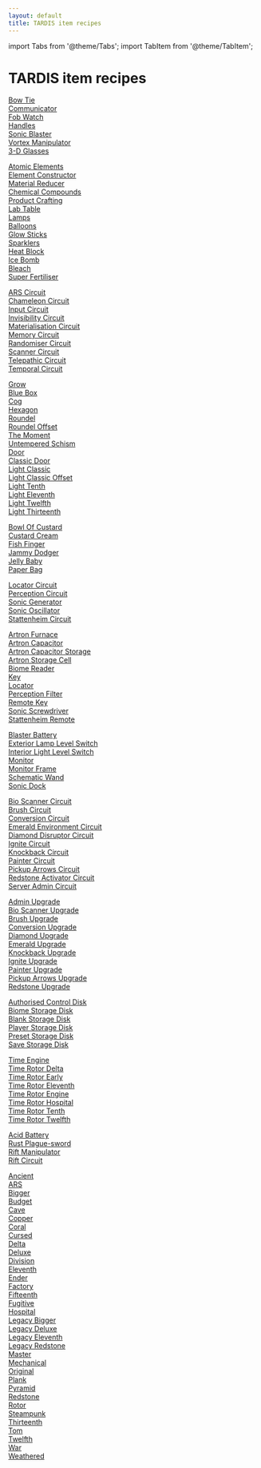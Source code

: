 ```yaml
---
layout: default
title: TARDIS item recipes
---
```


import Tabs from '@theme/Tabs';
import TabItem from '@theme/TabItem';

# TARDIS item recipes


<Tabs queryString="index">
<TabItem value="accessories" label="Accessories" default>

[Bow Tie](/recipes/accessories/bow-tie)  
[Communicator](/recipes/accessories/tardis-communicator)  
[Fob Watch](/recipes/accessories/fob-watch)  
[Handles](/recipes/accessories/handles)  
[Sonic Blaster](/recipes/accessories/sonic-blaster)  
[Vortex Manipulator](/recipes/accessories/vortex-manipulator)  
[3-D Glasses](/recipes/accessories/three-d-glasses)  

</TabItem>
<TabItem value="chemistry" label="Chemistry">

[Atomic Elements](/recipes/chemistry/atomic-elements)  
[Element Constructor](/recipes/chemistry/element-constructor)  
[Material Reducer](/recipes/chemistry/material-reducer)  
[Chemical Compounds](/recipes/chemistry/chemical-compounds)  
[Product Crafting](/recipes/chemistry/product-crafting)  
[Lab Table](/recipes/chemistry/lab-table)  
[Lamps](/recipes/chemistry/lamps)  
[Balloons](/recipes/chemistry/balloons)  
[Glow Sticks](/recipes/chemistry/glow-sticks)  
[Sparklers](/recipes/chemistry/sparklers)  
[Heat Block](/recipes/chemistry/heat-block)  
[Ice Bomb](/recipes/chemistry/ice-bomb)  
[Bleach](/recipes/chemistry/bleach)  
[Super Fertiliser](/recipes/chemistry/super-fertiliser)  

</TabItem>
<TabItem value="console-circuits" label="Console Circuits">

[ARS Circuit](/recipes/console-circuits/tardis-ars-circuit)  
[Chameleon Circuit](/recipes/console-circuits/tardis-chameleon-circuit)  
[Input Circuit](/recipes/console-circuits/tardis-input-circuit)  
[Invisibility Circuit](/recipes/console-circuits/tardis-invisibility-circuit)  
[Materialisation Circuit](/recipes/console-circuits/tardis-materialisation-circuit)  
[Memory Circuit](/recipes/console-circuits/tardis-memory-circuit)  
[Randomiser Circuit](/recipes/console-circuits/tardis-randomiser-circuit)  
[Scanner Circuit](/recipes/console-circuits/tardis-scanner-circuit)  
[Telepathic Circuit](/recipes/console-circuits/tardis-telepathic-circuit)  
[Temporal Circuit](/recipes/console-circuits/tardis-temporal-circuit)  

</TabItem>
<TabItem value="custom-blocks" label="Custom Blocks">

[Grow](/recipes/custom-blocks/grow)  
[Blue Box](/recipes/custom-blocks/blue-box)  
[Cog](/recipes/custom-blocks/cog)  
[Hexagon](/recipes/custom-blocks/hexagon)  
[Roundel](/recipes/custom-blocks/roundel)  
[Roundel Offset](/recipes/custom-blocks/roundel-offset)  
[The Moment](/recipes/custom-blocks/the-moment)  
[Untempered Schism](/recipes/custom-blocks/untempered-schism)  
[Door](/recipes/custom-blocks/door)  
[Classic Door](/recipes/custom-blocks/classic-door)  
[Light Classic](/recipes/custom-blocks/light-classic)  
[Light Classic Offset](/recipes/custom-blocks/light-classic-offset)  
[Light Tenth](/recipes/custom-blocks/light-tenth)  
[Light Eleventh](/recipes/custom-blocks/light-eleventh)  
[Light Twelfth](/recipes/custom-blocks/light-twelfth)  
[Light Thirteenth](/recipes/custom-blocks/light-thirteenth)  

</TabItem>
<TabItem value="food" label="Food">

[Bowl Of Custard](/recipes/food/bowl-of-custard)  
[Custard Cream](/recipes/food/custard-cream)  
[Fish Finger](/recipes/food/fish-finger)  
[Jammy Dodger](/recipes/food/jammy-dodger)  
[Jelly Baby](/recipes/food/jelly-baby)  
[Paper Bag](/recipes/food/paper-bag)  

</TabItem>
<TabItem value="item-circuits" label="Item Circuits">

[Locator Circuit](/recipes/item-circuits/tardis-locator-circuit)  
[Perception Circuit](/recipes/item-circuits/perception-circuit)  
[Sonic Generator](/recipes/item-circuits/sonic-generator)  
[Sonic Oscillator](/recipes/item-circuits/sonic-oscillator)  
[Stattenheim Circuit](/recipes/item-circuits/tardis-stattenheim-circuit)  

</TabItem>
<TabItem value="items" label="Items">

[Artron Furnace](recipes/items/tardis-artron-furnace)  
[Artron Capacitor](recipes/items/artron-capacitor)  
[Artron Capacitor Storage](recipes/items/artron-capacitor-storage)  
[Artron Storage Cell](recipes/items/artron-storage-cell)  
[Biome Reader](recipes/items/tardis-biome-reader)  
[Key](recipes/items/tardis-key)  
[Locator](recipes/items/tardis-locator)  
[Perception Filter](recipes/items/perception-filter)  
[Remote Key](recipes/items/tardis-remote-key)  
[Sonic Screwdriver](recipes/items/sonic-screwdriver)  
[Stattenheim Remote](recipes/items/stattenheim-remote)  

</TabItem>
</Tabs>

<Tabs queryString="index">
<TabItem value="misc" label="Misc">

[Blaster Battery](/recipes/misc/blaster-battery)  
[Exterior Lamp Level Switch](/recipes/misc/exterior-lamp-level-switch)  
[Interior Light Level Switch](/recipes/misc/interior-light-level-switch)  
[Monitor](/recipes/misc/tardis-monitor)  
[Monitor Frame](/recipes/misc/monitor-frame)  
[Schematic Wand](/recipes/misc/tardis-schematic-wand)  
[Sonic Dock](/recipes/misc/sonic-dock)  

</TabItem>
<TabItem value="sonic-circuits" label="Sonic Circuits">

[Bio Scanner Circuit](/recipes/sonic-circuits/bio-scanner-circuit)  
[Brush Circuit](/recipes/sonic-circuits/brush-circuit)  
[Conversion Circuit](/recipes/sonic-circuits/conversion-circuit)  
[Emerald Environment Circuit](/recipes/sonic-circuits/emerald-environment-circuit)  
[Diamond Disruptor Circuit](/recipes/sonic-circuits/diamond-disruptor-circuit)  
[Ignite Circuit](/recipes/sonic-circuits/ignite-circuit)  
[Knockback Circuit](/recipes/sonic-circuits/knockback-circuit)  
[Painter Circuit](/recipes/sonic-circuits/painter-circuit)  
[Pickup Arrows Circuit](/recipes/sonic-circuits/pickup-arrows-circuit)  
[Redstone Activator Circuit](/recipes/sonic-circuits/redstone-activator-circuit)  
[Server Admin Circuit](/recipes/sonic-circuits/server-admin-circuit)  

</TabItem>
<TabItem value="sonic-upgrades" label="Sonic Upgrades">

[Admin Upgrade](/recipes/sonic-upgrades/admin-upgrade)  
[Bio Scanner Upgrade](/recipes/sonic-upgrades/bio-scanner-upgrade)  
[Brush Upgrade](/recipes/sonic-upgrades/brush-upgrade)  
[Conversion Upgrade](/recipes/sonic-upgrades/conversion-upgrade)  
[Diamond Upgrade](/recipes/sonic-upgrades/diamond-upgrade)  
[Emerald Upgrade](/recipes/sonic-upgrades/emerald-upgrade)  
[Knockback Upgrade](/recipes/sonic-upgrades/knockback-upgrade)  
[Ignite Upgrade](/recipes/sonic-upgrades/ignite-upgrade)  
[Painter Upgrade](/recipes/sonic-upgrades/painter-upgrade)  
[Pickup Arrows Upgrade](/recipes/sonic-upgrades/pickup-arrows-upgrade)  
[Redstone Upgrade](/recipes/sonic-upgrades/redstone-upgrade)  

</TabItem>
<TabItem value="storage-disks" label="Storage Disks">

[Authorised Control Disk](/recipes/storage-disks/authorised-control-disk)  
[Biome Storage Disk](/recipes/storage-disks/biome-storage-disk)  
[Blank Storage Disk](/recipes/storage-disks/blank-storage-disk)  
[Player Storage Disk](/recipes/storage-disks/player-storage-disk)  
[Preset Storage Disk](/recipes/storage-disks/preset-storage-disk)  
[Save Storage Disk](/recipes/storage-disks/save-storage-disk)  

</TabItem>
<TabItem value="rotors" label="Time Rotors">

[Time Engine](/recipes/rotors/time-engine)  
[Time Rotor Delta](/recipes/rotors/time-rotor-delta)  
[Time Rotor Early](/recipes/rotors/time-rotor-early)  
[Time Rotor Eleventh](/recipes/rotors/time-rotor-eleventh)  
[Time Rotor Engine](/recipes/rotors/time-rotor-engine)  
[Time Rotor Hospital](/recipes/rotors/time-rotor-hospital)  
[Time Rotor Tenth](/recipes/rotors/time-rotor-tenth)  
[Time Rotor Twelfth](/recipes/rotors/time-rotor-twelfth)  

</TabItem>

<TabItem value="planets" label="Planets">

[Acid Battery](/recipes/planets/acid-battery)  
[Rust Plague-sword](/recipes/planets/rust-plague-sword)  
[Rift Manipulator](/recipes/planets/rift-manipulator)  
[Rift Circuit](/recipes/planets/rift-circuit)  

</TabItem>

<TabItem value="seeds" label="Seed Blocks">

[Ancient](/recipes/seeds/ancient)  
[ARS](/recipes/seeds/ars)  
[Bigger](/recipes/seeds/bigger)  
[Budget](/recipes/seeds/budget)  
[Cave](/recipes/seeds/cave)  
[Copper](/recipes/seeds/copper)  
[Coral](/recipes/seeds/coral)  
[Cursed](/recipes/seeds/cursed)  
[Delta](/recipes/seeds/delta)  
[Deluxe](/recipes/seeds/deluxe)  
[Division](/recipes/seeds/division)  
[Eleventh](/recipes/seeds/eleventh)  
[Ender](/recipes/seeds/ender)  
[Factory](/recipes/seeds/factory)  
[Fifteenth](/recipes/seeds/fifteenth)  
[Fugitive](/recipes/seeds/fugitive)  
[Hospital](/recipes/seeds/hospital)  
[Legacy Bigger](/recipes/seeds/legacy-bigger)  
[Legacy Deluxe](/recipes/seeds/legacy-deluxe)  
[Legacy Eleventh](/recipes/seeds/legacy-eleventh)  
[Legacy Redstone](/recipes/seeds/legacy-redstone)  
[Master](/recipes/seeds/master)  
[Mechanical](/recipes/seeds/mechanical)  
[Original](/recipes/seeds/original)  
[Plank](/recipes/seeds/plank)  
[Pyramid](/recipes/seeds/pyramid)  
[Redstone](/recipes/seeds/redstone)  
[Rotor](/recipes/seeds/rotor)  
[Steampunk](/recipes/seeds/steampunk)  
[Thirteenth](/recipes/seeds/thirteenth)  
[Tom](/recipes/seeds/tom)  
[Twelfth](/recipes/seeds/twelfth)  
[War](/recipes/seeds/war)  
[Weathered](/recipes/seeds/weathered)  

</TabItem>
</Tabs>
